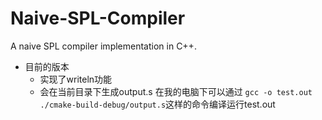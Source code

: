 # Naive-SPL-Compiler
A naive SPL compiler implementation in C++.
- 目前的版本
  - 实现了writeln功能
  - 会在当前目录下生成output.s 在我的电脑下可以通过 `gcc -o test.out ./cmake-build-debug/output.s`这样的命令编译运行test.out


